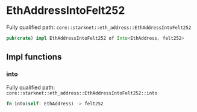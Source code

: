 # EthAddressIntoFelt252

Fully qualified path: `core::starknet::eth_address::EthAddressIntoFelt252`

```rust
pub(crate) impl EthAddressIntoFelt252 of Into<EthAddress, felt252>
```

## Impl functions

### into

Fully qualified path: `core::starknet::eth_address::EthAddressIntoFelt252::into`

```rust
fn into(self: EthAddress) -> felt252
```


